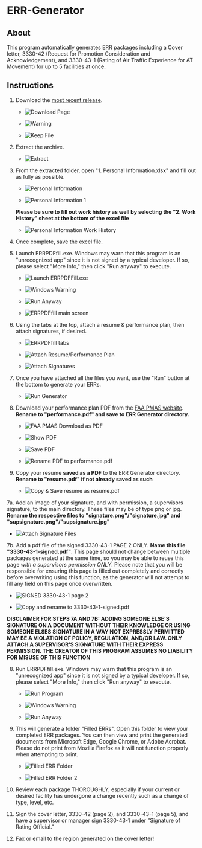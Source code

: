 # ERR-Generator
## About
This program automatically generates ERR packages including a Cover letter, 3330-42 (Request for Promotion Consideration and Acknowledgement), and 3330-43-1 (Rating of Air Traffic Experience for AT Movement) for up to 5 facilities at once. 

## Instructions
1. Download the [most recent release](https://github.com/southwest416/ERR-Generator/releases).

   - ![Download Page](https://i.imgur.com/gFM1WXK.png)

   - ![Warning](https://i.imgur.com/gbqObwk.png)

   - ![Keep File](https://i.imgur.com/bSJAJZ4.png)
   
2. Extract the archive.

   - ![Extract](https://i.imgur.com/KHK6moJ.png)
   
3. From the extracted folder, open "1. Personal Information.xlsx" and fill out as fully as possible.

   - ![Personal Information](https://i.imgur.com/inxJyYe.png)
   
   - ![Personal Information 1](https://i.imgur.com/gkVJU82.png)
   
   **Please be sure to fill out work history as well by selecting the "2. Work History" sheet at the bottom of the excel file**
   
   - ![Personal Information Work History](https://i.imgur.com/1xDNKQ9.png)
   
4. Once complete, save the excel file.

5. Launch ERRPDFfill.exe. Windows may warn that this program is an "unrecognized app" since it is not signed by a typical developer. If so, please select "More Info," then click "Run anyway" to execute.

   - ![Launch ERRPDFFill.exe](https://i.imgur.com/JKnIy6D.png)
   
   - ![Windows Warning](https://i.imgur.com/KtCXrEl.png)
   
   - ![Run Anyway](https://i.imgur.com/oL1XaG2.png)
   
   - ![ERRPDFfill main screen](https://i.imgur.com/FWppIgR.png)
   
6. Using the tabs at the top, attach a resume & performance plan, then attach signatures, if desired. 

   - ![ERRPDFfill tabs](https://i.imgur.com/lgsHtom.png)
   
   - ![Attach Resume/Performance Plan](https://i.imgur.com/kjraBQG.png)
   
   - ![Attach Signatures](https://i.imgur.com/RdQuwM6.png)
   
7. Once you have attached all the files you want, use the "Run" button at the bottom to generate your ERRs.

   - ![Run Generator](https://i.imgur.com/f0s0R7P.png)

5. Download your performance plan PDF from the [FAA PMAS website](https://pmas.faa.gov). **Rename to "performance.pdf" and save to ERR Generator directory.**

   - ![FAA PMAS Download as PDF](https://i.imgur.com/2j4kvcQ.png)

   - ![Show PDF](https://i.imgur.com/BMank8z.png)

   - ![Save PDF](https://i.imgur.com/vdlT8cA.png)

   - ![Rename PDF to performance.pdf](https://i.imgur.com/L2ZHHHw.png)

6. Copy your resume **saved as a PDF** to the ERR Generator directory. **Rename to "resume.pdf" if not already saved as such**

   - ![Copy & Save resume as resume.pdf](https://i.imgur.com/Q6lUtEP.gif)

7a. Add an image of your signature, and with permission, a supervisors signature, to the main directory. These files may be of type png or jpg. **Rename the respective files to "signature.png"/"signature.jpg" and "supsignature.png"/"supsignature.jpg"**

   - ![Attach Signature Files](https://i.imgur.com/ROEhHeH.png)
   
7b. Add a pdf file of the signed 3330-43-1 PAGE 2 ONLY. **Name this file "3330-43-1-signed.pdf"**. This page should not change between multiple packages generated at the same time, so you may be able to reuse this page _with a supervisors permission ONLY_. Please note that you will be responsible for ensuring this page is filled out completely and correctly before overwriting using this function, as the generator will not attempt to fill any field on this page once overwritten.

   - ![SIGNED 3330-43-1 page 2](https://i.imgur.com/1n26JWG.png)
   
   - ![Copy and rename to 3330-43-1-signed.pdf](https://i.imgur.com/DvY4Koy.gif)
   
**DISCLAIMER FOR STEPS 7A AND 7B: ADDING SOMEONE ELSE'S SIGNATURE ON A DOCUMENT WITHOUT THEIR KNOWLEDGE OR USING SOMEONE ELSES SIGNATURE IN A WAY NOT EXPRESSLY PERMITTED MAY BE A VIOLATION OF POLICY, REGULATION, AND/OR LAW. ONLY ATTACH A SUPERVISOR'S SIGNATURE WITH THEIR EXPRESS PERMISSION. THE CREATOR OF THIS PROGRAM ASSUMES NO LIABILITY FOR MISUSE OF THIS FUNCTION**

8. Run ERRPDFfill.exe. Windows may warn that this program is an "unrecognized app" since it is not signed by a typical developer. If so, please select "More Info," then click "Run anyway" to execute.

   - ![Run Program](https://i.imgur.com/abknnhd.png)
   
   - ![Windows Warning](https://i.imgur.com/KtCXrEl.png)
   
   - ![Run Anyway](https://i.imgur.com/oL1XaG2.png)
   
9. This will generate a folder "Filled ERRs". Open this folder to view your completed ERR packages. You can then view and print the generated documents from Microsoft Edge, Google Chrome, or Adobe Acrobat. Please do not print from Mozilla Firefox as it will not function properly when attempting to print.

   - ![Filled ERR Folder](https://i.imgur.com/ZFX8umA.png)

   - ![Filled ERR Folder 2](https://i.imgur.com/Bi4NlJ4.png)

10. Review each package THOROUGHLY, especially if your current or desired facility has undergone a change recently such as a change of type, level, etc.

11. Sign the cover letter, 3330-42 (page 2), and 3330-43-1 (page 5), and have a supervisor or manager sign 3330-43-1 under "Signature of Rating Official."

12. Fax or email to the region generated on the cover letter!
